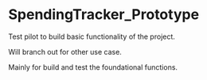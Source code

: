 # SpendingTracker_Prototype

Test pilot to build basic functionality of the project.

Will branch out for other use case.

Mainly for build and test the foundational functions.
